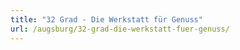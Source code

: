 ```yaml
---
title: "32 Grad - Die Werkstatt für Genuss"
url: /augsburg/32-grad-die-werkstatt-fuer-genuss/
---
```

